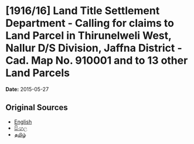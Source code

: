 # [1916/16] Land Title Settlement Department - Calling for claims to Land Parcel in Thirunelweli West, Nallur D/S Division, Jaffna District - Cad. Map No. 910001 and to 13 other Land Parcels

**Date:** 2015-05-27

## Original Sources

- [English](https://documents.gov.lk/view/extra-gazettes/2015/5/1916-16_E.pdf)
- [සිංහල](https://documents.gov.lk/view/extra-gazettes/2015/5/1916-16_S.pdf)
- [தமிழ்](https://documents.gov.lk/view/extra-gazettes/2015/5/1916-16_T.pdf)
